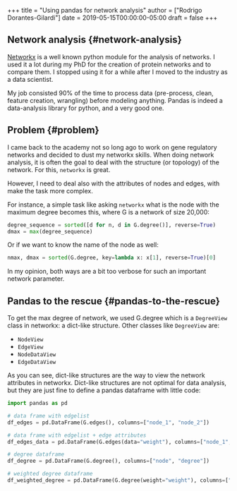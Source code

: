 +++
title = "Using pandas for network analysis"
author = ["Rodrigo Dorantes-Gilardi"]
date = 2019-05-15T00:00:00-05:00
draft = false
+++

## Network analysis {#network-analysis}

[Networkx](https://networkx.github.io/) is a well known python module for the analysis of networks. I used it a lot during my PhD
for the creation of protein networks and to compare them. I stopped using it for a while after I moved
to the industry as a data scientist.

My job consisted 90% of the time to process data (pre-process, clean, feature creation, wrangling)
before modeling anything. Pandas is indeed a data-analysis library for python, and a very good one.


## Problem {#problem}

I came back to the academy not so long ago to work on gene regulatory networks and decided to dust
my networkx skills. When doing network analysis, it is often the goal to deal with the structure
(or topology) of the network. For this, `networkx` is great.

However, I need to deal also with the attributes of nodes and edges, with make the task more
complex.

For instance, a simple task like asking `networkx` what is the node with the maximum degree becomes
this, where G is a network of size 20,000:

```python
degree_sequence = sorted([d for n, d in G.degree()], reverse=True)
dmax = max(degree_sequence)
```

Or if we want to know the name of the node as well:

```python
nmax, dmax = sorted(G.degree, key=lambda x: x[1], reverse=True)[0]
```

In my opinion, both ways are a bit too verbose for such an important network parameter.


## Pandas to the rescue {#pandas-to-the-rescue}

To get the max degree of network, we used G.degree which is a `DegreeView` class in networkx: a
dict-like structure. Other classes like `DegreeView` are:

-   `NodeView`
-   `EdgeView`
-   `NodeDataView`
-   `EdgeDataView`

As you can see, dict-like structures are the way to view the network attributes in
networkx. Dict-like structures are not optimal for data analysis, but they are just fine to define a
pandas dataframe with little code:

```python
import pandas as pd

# data frame with edgelist
df_edges = pd.DataFrame(G.edges(), columns=["node_1", "node_2"])

# data frame with edgelist + edge attributes
df_edges_data = pd.DataFrame(G.edges(data="weight"), columns=["node_1", "node_2", "weight"])

# degree dataframe
df_degree = pd.DataFrame(G.degree(), columns=["node", "degree"])

# weighted degree dataframe
df_weighted_degree = pd.DataFrame(G.degree(weight="weight"), columns=["node", "weighted degree"])
```

